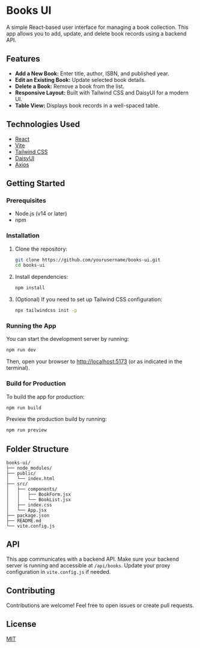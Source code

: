 # Books UI

A simple React-based user interface for managing a book collection. This app allows you to add, update, and delete book records using a backend API.

## Features

- **Add a New Book:** Enter title, author, ISBN, and published year.
- **Edit an Existing Book:** Update selected book details.
- **Delete a Book:** Remove a book from the list.
- **Responsive Layout:** Built with Tailwind CSS and DaisyUI for a modern UI.
- **Table View:** Displays book records in a well-spaced table.

## Technologies Used

- [React](https://reactjs.org/)
- [Vite](https://vitejs.dev/)
- [Tailwind CSS](https://tailwindcss.com/)
- [DaisyUI](https://daisyui.com/)
- [Axios](https://axios-http.com/)

## Getting Started

### Prerequisites

- Node.js (v14 or later)
- npm

### Installation

1. Clone the repository:

   ```bash
   git clone https://github.com/yourusername/books-ui.git
   cd books-ui
   ```

2. Install dependencies:

   ```bash
   npm install
   ```

3. (Optional) If you need to set up Tailwind CSS configuration:

   ```bash
   npx tailwindcss init -p
   ```

### Running the App

You can start the development server by running:

```bash
npm run dev
```

Then, open your browser to [http://localhost:5173](http://localhost:5173) (or as indicated in the terminal).

### Build for Production

To build the app for production:

```bash
npm run build
```

Preview the production build by running:

```bash
npm run preview
```

## Folder Structure

```
books-ui/
├── node_modules/
├── public/
│   └── index.html
├── src/
│   ├── components/
│   │   ├── BookForm.jsx
│   │   └── BookList.jsx
│   ├── index.css
│   └── App.jsx
├── package.json
├── README.md
└── vite.config.js
```

## API

This app communicates with a backend API. Make sure your backend server is running and accessible at `/api/books`. Update your proxy configuration in `vite.config.js` if needed.

## Contributing

Contributions are welcome! Feel free to open issues or create pull requests.

## License

[MIT](LICENSE)
